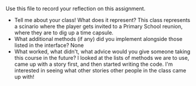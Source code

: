 Use this file to record your reflection on this assignment.

- Tell me about your class! What does it represent?
This class represents a scinario where the player gets invited to a Primary School reunion, where they are to dig up a time capsule. 
- What additional methods (if any) did you implement alongside those listed in the interface?
None
- What worked, what didn't, what advice would you give someone taking this course in the future?
I looked at the lists of methods we are to use, came up with a story first, and then started writing the code. I'm interested in seeing what other stories other people in the class came up with! 
